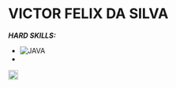 # VICTOR FELIX DA SILVA

***HARD SKILLS:***
  - ![JAVA](https://img.shields.io/badge/-java-333333?style=flat&logo=java&logoColor=007396) 
  - <a href="https://spring.io/projects/spring-boot" alt="github" target="_blank" alt="SpringBoot">
  <img src="https://devkico.itexto.com.br/wp-content/uploads/2014/08/spring-boot-project-logo.png" width="20" height="20">
  </a>
